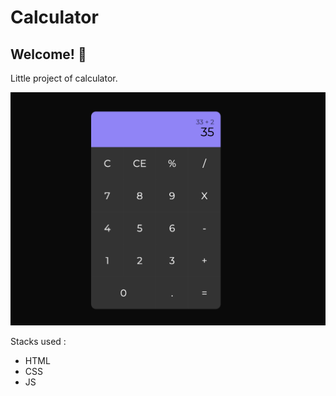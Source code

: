 # Calculator

## Welcome! 👋

Little project of calculator.

![Design preview ](./resources/design/desktop-preview.png)



Stacks used :
- HTML
- CSS
- JS